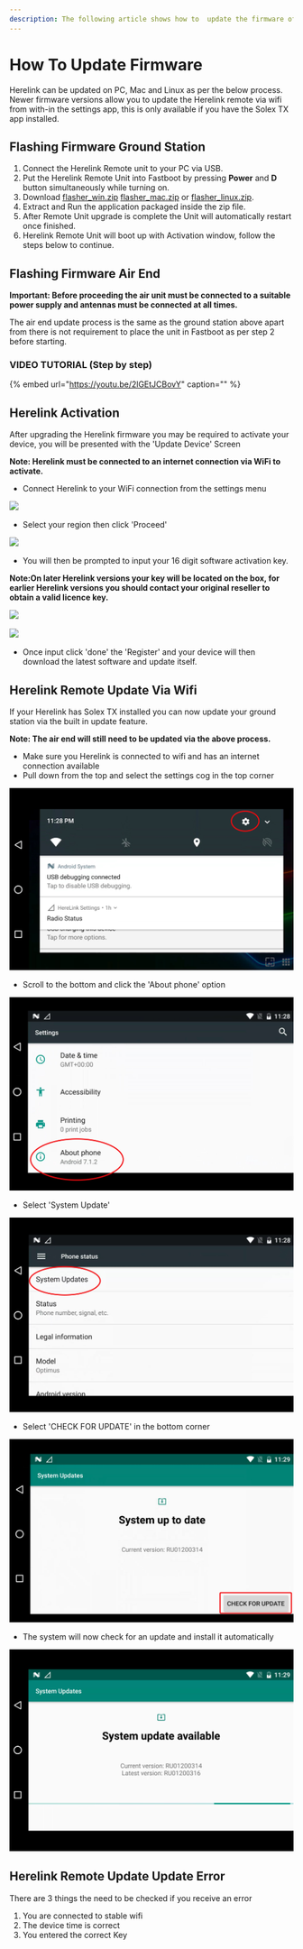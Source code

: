 ```yaml
---
description: The following article shows how to  update the firmware of Herelink Units
---
```


# How To Update Firmware

Herelink can be updated on PC, Mac and Linux as per the below process. Newer firmware versions allow you to update the Herelink remote via wifi from with-in the settings app, this is only available if you have the Solex TX app installed.

## Flashing Firmware Ground Station

1. Connect the Herelink Remote unit to your PC via USB.
2. Put the Herelink Remote Unit into Fastboot by pressing **Power** and **D** button simultaneously while turning on.
3. Download [flasher\_win.zip](https://herelinkfw.cubepilot.org/flasher_win.zip) [flasher\_mac.zip](https://herelinkfw.cubepilot.org/flasher_mac.zip) or [flasher\_linux.zip](https://herelinkfw.cubepilot.org/flasher_linux.zip).
4. Extract and Run the application packaged inside the zip file.
5. After Remote Unit upgrade is complete the Unit will automatically restart once finished.
6. Herelink Remote Unit will boot up with Activation window, follow the steps below to continue.

## Flashing Firmware Air End

**Important: Before proceeding the air unit must be connected to a suitable power supply and antennas must be connected at all times.**

The air end update process is the same as the ground station above apart from there is not requirement to place the unit in Fastboot as per step 2 before starting.

### VIDEO TUTORIAL \(Step by step\)

{% embed url="https://youtu.be/2lGEtJCBovY" caption="" %}

## Herelink Activation

After upgrading the Herelink firmware you may be required to activate your device, you will be presented with the 'Update Device' Screen

**Note: Herelink must be connected to an internet connection via WiFi to activate.**

* Connect Herelink to your WiFi connection from the settings menu

![](../.gitbook/assets/activation1.jpg)

* Select your region then click 'Proceed'

![](../.gitbook/assets/activation3.jpg)

* You will then be prompted to input your 16 digit software activation key. 

**Note:On later Herelink versions your key will be located on the box, for earlier Herelink versions you should contact your original reseller to obtain a valid licence key.**

![](../.gitbook/assets/activation2.jpg)

![](../.gitbook/assets/activation4.jpg)

* Once input click 'done' the 'Register' and your device will then download the latest software and update itself. 

## Herelink Remote Update Via Wifi

If your Herelink has Solex TX installed you can now update your ground station via the built in update feature.

**Note: The air end will still need to be updated via the above process.**

* Make sure you Herelink is connected to wifi and has an internet connection available
* Pull down from the top and select the settings cog in the top corner 

![](../.gitbook/assets/settings-1.jpg)

* Scroll to the bottom and click the 'About phone' option

![](../.gitbook/assets/settings.jpg)

* Select 'System Update' 

![](../.gitbook/assets/system-update.jpg)

* Select 'CHECK FOR UPDATE' in the bottom corner 

![](../.gitbook/assets/update.jpg)

* The system will now check for an update and install it automatically

![](../.gitbook/assets/updating.png)

## Herelink Remote Update Update Error

There are 3 things the need to be checked if you receive an error

1. You are connected to stable wifi 
2. The device time is correct
3. You entered the correct Key
